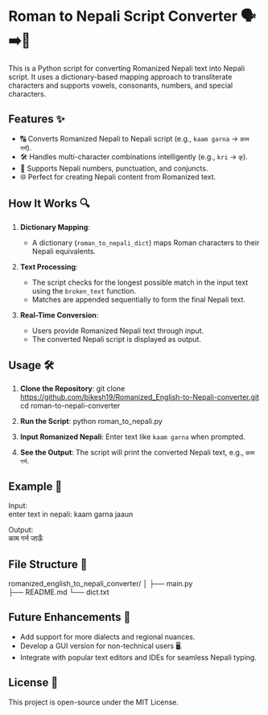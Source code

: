 
# Roman to Nepali Script Converter 🗣️➡️📝

This is a Python script for converting Romanized Nepali text into Nepali script. It uses a dictionary-based mapping approach to transliterate characters and supports vowels, consonants, numbers, and special characters.

## Features ✨

- 🔠 Converts Romanized Nepali to Nepali script (e.g., `kaam garna` → `काम गर्न`).
- 🛠️ Handles multi-character combinations intelligently (e.g., `kri` → `कृ`).
- 📜 Supports Nepali numbers, punctuation, and conjuncts.
- 🌐 Perfect for creating Nepali content from Romanized text.

## How It Works 🔍

1. **Dictionary Mapping**: 
   - A dictionary (`roman_to_nepali_dict`) maps Roman characters to their Nepali equivalents.
   
2. **Text Processing**: 
   - The script checks for the longest possible match in the input text using the `broken_text` function.
   - Matches are appended sequentially to form the final Nepali text.

3. **Real-Time Conversion**:
   - Users provide Romanized Nepali text through input.
   - The converted Nepali script is displayed as output.

## Usage 🛠️

1. **Clone the Repository**:
   git clone https://github.com/bikesh19/Romanized_English-to-Nepali-converter.git
   cd roman-to-nepali-converter

2. **Run the Script**:
      python roman_to_nepali.py
   
3. **Input Romanized Nepali**:
   Enter text like `kaam garna` when prompted.

4. **See the Output**:
   The script will print the converted Nepali text, e.g., `काम गर्न`.

## Example 🚀

Input:  
enter text in nepali: kaam garna jaaun

Output:  
काम गर्न जाऊँ

## File Structure 📂

romanized_english_to_nepali_converter/
│
├── main.py   
├── README.md 
└── dict.txt  

## Future Enhancements 🚀

- Add support for more dialects and regional nuances.
- Develop a GUI version for non-technical users 🖥️.
- Integrate with popular text editors and IDEs for seamless Nepali typing.

## License 📝

This project is open-source under the MIT License.
